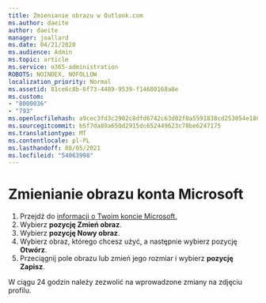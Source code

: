 ```yaml
---
title: Zmienianie obrazu w Outlook.com
ms.author: daeite
author: daeite
manager: joallard
ms.date: 04/21/2020
ms.audience: Admin
ms.topic: article
ms.service: o365-administration
ROBOTS: NOINDEX, NOFOLLOW
localization_priority: Normal
ms.assetid: 81ce6c8b-6f73-4489-9539-f14680168a8e
ms.custom:
- "8000036"
- "793"
ms.openlocfilehash: a9cec3fd3c2902c8dfd6742c63d02f0a5591838cd253054e18052cf67648ec1b
ms.sourcegitcommit: b5f7da89a650d2915dc652449623c78be6247175
ms.translationtype: MT
ms.contentlocale: pl-PL
ms.lasthandoff: 08/05/2021
ms.locfileid: "54063998"
---
```

# <a name="change-your-microsoft-account-picture"></a>Zmienianie obrazu konta Microsoft

1. Przejdź do [informacji o Twoim koncie Microsoft.](https://go.microsoft.com/fwlink/p/?linkid=860841)
2. Wybierz **pozycję Zmień obraz**.
3. Wybierz **pozycję Nowy obraz**.
4. Wybierz obraz, którego chcesz użyć, a następnie wybierz pozycję **Otwórz**.
5. Przeciągnij pole obrazu lub zmień jego rozmiar i wybierz **pozycję Zapisz**.

W ciągu 24 godzin należy zezwolić na wprowadzone zmiany na zdjęciu profilu.